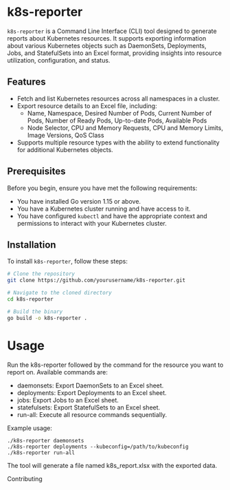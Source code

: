 # k8s-reporter

`k8s-reporter` is a Command Line Interface (CLI) tool designed to generate reports about Kubernetes resources. It supports exporting information about various Kubernetes objects such as DaemonSets, Deployments, Jobs, and StatefulSets into an Excel format, providing insights into resource utilization, configuration, and status.

## Features

- Fetch and list Kubernetes resources across all namespaces in a cluster.
- Export resource details to an Excel file, including:
  - Name, Namespace, Desired Number of Pods, Current Number of Pods, Number of Ready Pods, Up-to-date Pods, Available Pods
  - Node Selector, CPU and Memory Requests, CPU and Memory Limits, Image Versions, QoS Class
- Supports multiple resource types with the ability to extend functionality for additional Kubernetes objects.

## Prerequisites

Before you begin, ensure you have met the following requirements:

- You have installed Go version 1.15 or above.
- You have a Kubernetes cluster running and have access to it.
- You have configured `kubectl` and have the appropriate context and permissions to interact with your Kubernetes cluster.

## Installation

To install `k8s-reporter`, follow these steps:

```bash
# Clone the repository
git clone https://github.com/yourusername/k8s-reporter.git

# Navigate to the cloned directory
cd k8s-reporter

# Build the binary
go build -o k8s-reporter .
```
# Usage
Run the k8s-reporter followed by the command for the resource you want to report on. Available commands are:

* daemonsets: Export DaemonSets to an Excel sheet.
* deployments: Export Deployments to an Excel sheet.
* jobs: Export Jobs to an Excel sheet.
* statefulsets: Export StatefulSets to an Excel sheet.
* run-all: Execute all resource commands sequentially.

Example usage:
```
./k8s-reporter daemonsets
./k8s-reporter deployments --kubeconfig=/path/to/kubeconfig
./k8s-reporter run-all
```

The tool will generate a file named k8s_report.xlsx with the exported data.

Contributing
